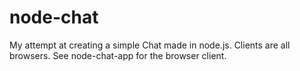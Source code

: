 node-chat
=========

My attempt at creating a simple Chat made in node.js. Clients are all browsers. See node-chat-app for the browser client.
